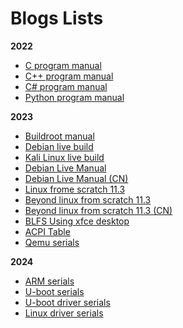 
# Blogs Lists

**2022**

- [C program manual](2022/c_manual.md)
- [C++ program manual](2022/cpp_manual/cpp_manual.md)
- [C# program manual](2022/cs_manual/cs_manual.md)
- [Python program manual](2022/python_manual/python_manual.md)

**2023**

- [Buildroot manual](2023/buildroot_manual_cn.md)
- [Debian live build](2023/debian_live_build.md)
- [Kali Linux live build](2023/kali_live_build.md)
- [Debian Live Manual](2023/debian_live_manual/debian_live_manual/debian_live_manual.md)
- [Debian Live Manual (CN)](2023/debian_live_manual/debian_live_manual_cn/debian_live_manual.CN.md)
- [Linux frome scratch 11.3](2023/linux_from_scratch/lfs_113/lfs_manual.md)
- [Beyond linux from scratch 11.3](2023/linux_from_scratch/blfs_systemd_113/blfs_systemd_manual.md)
- [Beyond linux from scratch 11.3 (CN)](2023/linux_from_scratch/blfs_systemd_113_cn/blfs_systemd_manual.md)
- [BLFS Using xfce desktop](2023/linux_from_scratch/blfs-xfce-desktop-step.md)
- [ACPI Table](2023/acpi_table_cn.md)
- [Qemu serials](2023/qemu/qemu_list.md)

**2024**

- [ARM serials](2024/arm/arm_list.md)
- [U-boot serials](2024/uboot/uboot_list.md)
- [U-boot driver serials](2024/uboot_drivers/uboot_driver_list.md)
- [Linux driver serials](2024/linux_drivers/linux_driver_list.md)

